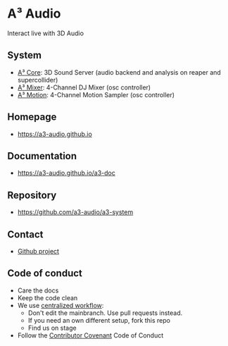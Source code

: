 # A³ Audio
Interact live with 3D Audio

## System
- [A³ Core](https://github.com/a3-audio/a3-core): 3D Sound Server (audio backend and analysis on reaper and supercollider)
- [A³ Mixer](https://github.com/a3-audio/a3-mixer): 4-Channel DJ Mixer (osc controller)
- [A³ Motion](https://github.com/a3-audio/a3-motion): 4-Channel Motion Sampler (osc controller)

## Homepage
- https://a3-audio.github.io

## Documentation
- https://a3-audio.github.io/a3-doc

## Repository
- https://github.com/a3-audio/a3-system

## Contact
- [Github project](https://github.com/orgs/a3-audio/projects/1)

## Code of conduct
- Care the docs
- Keep the code clean
- We use [centralized workflow](https://www.git-scm.com/book/en/v2/Distributed-Git-Distributed-Workflows):
  - Don't edit the mainbranch. Use pull requests instead.
  - If you need an own different setup, fork this repo
  - Find us on stage
- Follow the <a href="https://contributor-covenant.org/">Contributor Covenant</a> Code of Conduct
